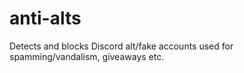 # anti-alts
Detects and blocks Discord alt/fake accounts used for spamming/vandalism, giveaways etc.

